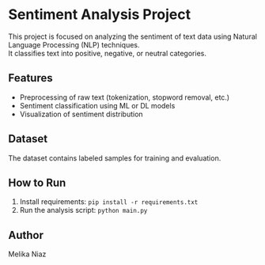 # Sentiment Analysis Project

This project is focused on analyzing the sentiment of text data using Natural Language Processing (NLP) techniques.  
It classifies text into positive, negative, or neutral categories.

## Features
- Preprocessing of raw text (tokenization, stopword removal, etc.)
- Sentiment classification using ML or DL models
- Visualization of sentiment distribution

## Dataset
The dataset contains labeled samples for training and evaluation.

## How to Run
1. Install requirements: `pip install -r requirements.txt`
2. Run the analysis script: `python main.py`

## Author
Melika Niaz
